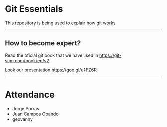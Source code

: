 # Git Essentials
This repository is being used to explain how git works

---

## How to become expert?
Read the oficial git book that we have used in <https://git-scm.com/book/en/v2>

Look our presentation <https://goo.gl/u4FZ6R>

---

# Attendance
* Jorge Porras
* Juan Campos Obando 
* geovanny
